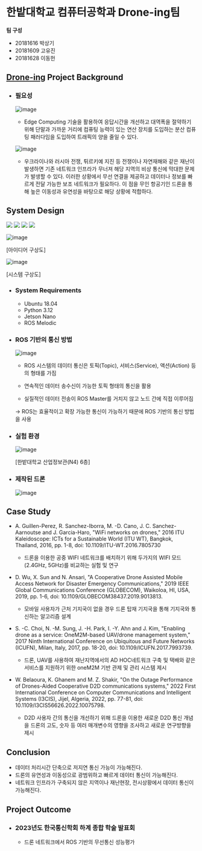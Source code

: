 # 한밭대학교 컴퓨터공학과 Drone-ing팀

**팀 구성**
- 20181616 박상기 
- 20181609 고유진
- 20181628 이동헌

## <u>Drone-ing</u> Project Background
- ### 필요성
  ![image](https://github.com/HBNU-SWUNIV/come-capstone23-drone-ing/assets/100181494/a1741f92-c0dc-47fc-a70c-7fc39825f900)

  - Edge Computing 기술을 활용하여 응답시간을 개선하고 대역폭을 절약하기 위해 단말과 가까운 거리에 컴퓨팅 능력이 있는 연산 장치를 도입하는 분산 컴퓨팅 패러다임을 도입하여 트래픽의 양을 줄일 수 있다.

  ![image](https://github.com/HBNU-SWUNIV/come-capstone23-drone-ing/assets/100181494/50fd6a4b-ce6d-4df8-ba0d-b7eba9e2e552)

  - 우크라이나와 러시아 전쟁, 튀르키예 지진 등 전쟁이나 자연재해와 같은 재난이 발생하면 기존 네트워크 인프라가 무너져 해당 지역의 비상 통신에 막대한 문제가 발생할 수 있다. 이러한 상황에서 무선 연결을 제공하고 데이터나 정보를 빠르게 전달 가능한 보조 네트워크가 필요하다. 이 점을 무인 항공기인 드론을 통해 높은 이동성과 유연성을 바탕으로 해당 상황에 적합하다.
  
## System Design
<img src="https://img.shields.io/badge/Python-3776AB?style=for-the-badge&logo=Python&logoColor=white"> <img src="https://img.shields.io/badge/Docker-2496ED?style=for-the-badge&logo=Docker&logoColor=white"> <img src="https://img.shields.io/badge/ROS-22314E?style=for-the-badge&logo=ROS&logoColor=white"> <img src="https://img.shields.io/badge/Ubuntu-E95420?style=for-the-badge&logo=Ubuntu&logoColor=white">

![image](https://github.com/HBNU-SWUNIV/come-capstone23-drone-ing/assets/100181494/c38f33ec-026e-4e31-9dcc-68222f1ac119)

[아이디어 구상도]

![image](https://github.com/HBNU-SWUNIV/come-capstone23-drone-ing/assets/100181494/08e811b1-1941-48d8-ac60-9eb9aee806a9)

[시스템 구상도]

  - ### System Requirements
    - Ubuntu 18.04
    - Python 3.12
    - Jetson Nano
    - ROS Melodic
      
  - ### ROS 기반의 통신 방법

    ![image](https://github.com/HBNU-SWUNIV/come-capstone23-drone-ing/assets/100181494/b5ed483e-7cb8-4d03-af96-40d8beb19523)

      - ROS 시스템의 데이터 통신은 토픽(Topic), 서비스(Service), 액션(Action) 등의 형태를 가짐

      - 연속적인 데이터 송수신이 가능한 토픽 형태의 통신을 활용

      - 실질적인 데이터 전송이 ROS Master를 거치지 않고 노드 간에 직접 이루어짐

      -> ROS는 효율적이고 확장 가능한 통신이 가능하기 때문에 ROS 기반의 통신 방법을 사용

   - ### 실험 환경

     ![image](https://github.com/HBNU-SWUNIV/come-capstone23-drone-ing/assets/100181494/af319e6f-a471-40c7-91d9-47dd4fa86fde)

     [한밭대학교 산업정보관(N4) 6층]    

  - ### 제작된 드론

     ![image](https://github.com/HBNU-SWUNIV/come-capstone23-drone-ing/assets/100181494/c748b783-264f-4175-afd1-c70b907886dc)
 

## Case Study
  - A. Guillen-Perez, R. Sanchez-Iborra, M. -D. Cano, J. C. Sanchez-Aarnoutse and J. Garcia-Haro, "WiFi networks on drones," 2016 ITU Kaleidoscope: ICTs for a Sustainable World (ITU WT), Bangkok, Thailand, 2016, pp. 1-8, doi: 10.1109/ITU-WT.2016.7805730

      - 드론을 이용한 공중 WIFI 네트워크를 배치하기 위해 두가지의 WIFI 모드(2.4GHz, 5GHz)를 비교하는 실험 및 연구

  - D. Wu, X. Sun and N. Ansari, "A Cooperative Drone Assisted Mobile Access Network for Disaster Emergency Communications," 2019 IEEE Global Communications Conference (GLOBECOM), Waikoloa, HI, USA, 2019, pp. 1-6, doi: 10.1109/GLOBECOM38437.2019.9013813.

      - 모바일 사용자가 근처 기지국이 없을 경우 드론 탑재 기지국을 통해 기지국와 통신하는 알고리즘 설계
   
  - S. -C. Choi, N. -M. Sung, J. -H. Park, I. -Y. Ahn and J. Kim, "Enabling drone as a service: OneM2M-based UAV/drone management system," 2017 Ninth International Conference on Ubiquitous and Future Networks (ICUFN), Milan, Italy, 2017, pp. 18-20, doi: 10.1109/ICUFN.2017.7993739.

      - 드론, UAV를 사용하여 재난지역에서의 AD HOC네트워크 구축 및 택배와 같은 서비스를 지원하기 위한 oneM2M 기반 관제 및 관리 시스템 제시

  - W. Belaoura, K. Ghanem and M. Z. Shakir, "On the Outage Performance of Drones-Aided Cooperative D2D communications systems," 2022 First International Conference on Computer Communications and Intelligent Systems (I3CIS), Jijel, Algeria, 2022, pp. 77-81, doi: 10.1109/I3CIS56626.2022.10075798.

      - D2D 사용자 간의 통신을 개선하기 위해 드론을 이용한 새로운 D2D 통신 개념을 드론의 고도, 숫자 등 여러 매개변수의 영향을 조사하고 새로운 연구방향을 제시

## Conclusion
  - 데이터 처리시간 단축으로 저지연 통신 가능이 가능해진다.
  - 드론의 유연성과 이동성으로 광범위하고 빠르게 데이터 통신이 가능해진다.
  - 네트워크 인프라가 구축되지 않은 지역이나 재난현장, 전시상황에서 데이터 통신이 가능해진다.
  
## Project Outcome
- ### 2023년도 한국통신학회 하계 종합 학술 발표회
    - 드론 네트워크에서 ROS 기반의 무선통신 성능평가
